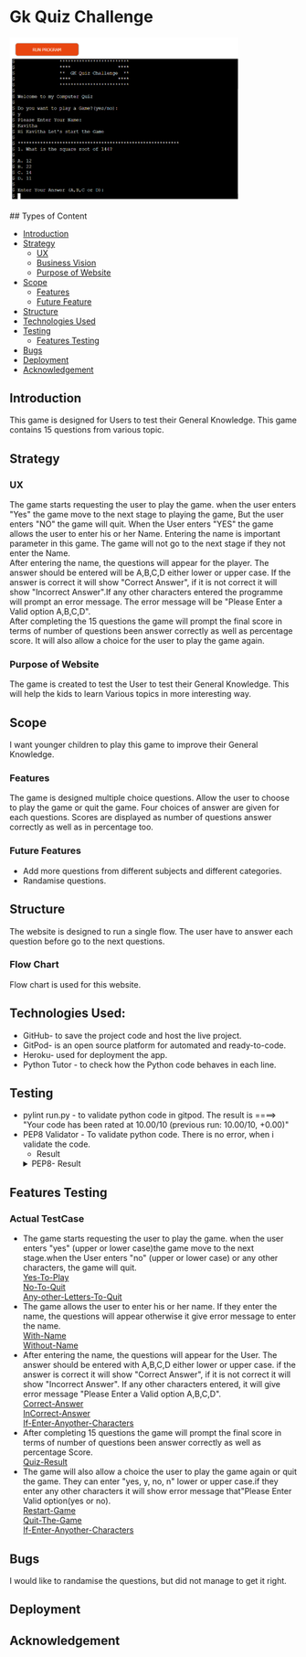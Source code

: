 # Gk Quiz Challenge
<p align= "left">
<img width= "400" src= "images/home-page.PNG">
</p>
## Types of Content

- [Introduction](#introduction "Goto Indroduction")
- [Strategy](#strategy "Goto Strategy")   
  - [UX](#ux "Goto UX")
  - [Business Vision](#business-vision "Goto Business Vision")
  - [Purpose of Website](#purpose-of-website)
- [Scope](#scope "Goto Scope")
   - [Features](#features)
   - [Future Feature](#future-feature)
- [Structure](#structure "Goto Structure")
- [Technologies Used](#technologies-used)
- [Testing](#testing)
  - [Features Testing](#features-testing)
- [Bugs](#bugs)
- [Deployment](#deployment)
- [Acknowledgement](#acknowledgement)

## Introduction
This game is designed for Users to test their General Knowledge. This game contains 15 questions from various topic.

## Strategy
### UX
The game starts requesting the user to play the game. when the user enters "Yes" the game move to the next stage to playing the game, But the user enters "NO" the game will quit. When the User enters "YES" the game allows the user to enter his or her Name. Entering the name is important parameter in this game. The game will not go to the next stage if they not enter the Name.<br> After entering the name, the questions will appear for the player. The answer should be entered will be A,B,C,D either lower or upper case. If the answer is correct it will show "Correct Answer", if it is not correct it will show "Incorrect Answer".If any other characters entered the programme will prompt an error message. The error message will be "Please Enter a Valid option A,B,C,D". <br>After completing the 15 questions the game will prompt the final score in terms of number of questions been answer correctly as well as percentage score. It will also allow a choice for the user to play the game again.

### Purpose of Website
The game is created to test the User to test their General Knowledge. This will help the kids to learn Various topics in more interesting way.

## Scope
I want younger children to play this game to improve their General Knowledge.

### Features
The game is  designed multiple choice questions. Allow the user to choose to play the game or quit the game. Four choices of answer are given for each questions. Scores are displayed as number of questions answer correctly as well as in percentage too.

### Future Features
- Add more questions from different subjects and different categories.
- Randamise questions.

## Structure
The website is designed to run a single flow. The user have to answer each question before go to the next questions.

### Flow Chart
Flow chart is used for this website.

## Technologies Used:
- GitHub- to save the project code and host the live  project.
- GitPod- is an open source platform for automated and ready-to-code.
- Heroku- used for deployment the app.
- Python Tutor - to check how the Python code behaves in each line.

## Testing
- pylint run.py - to validate python code in gitpod.
The result is ====> "Your code has been rated at 10.00/10 (previous run: 10.00/10, +0.00)"
- PEP8 Validator - To validate python code. There is no error, when i validate the code.<br>
    - Result
  <details>
    <summary>PEP8- Result</summary>
    <img src="images/pep8-result.PNG" width="400">
</details>

## Features Testing
### Actual TestCase
- The game starts requesting the user to play the game. when the user enters "yes" (upper or lower case)the game move to the next stage.when the User enters "no" (upper or lower case) or any other characters, the game will quit.<br>
  [Yes-To-Play](images/accept-toplay.PNG)<br>
  [No-To-Quit](images/reject-toplay.PNG)<br>
  [Any-other-Letters-To-Quit](images/reject-toplay2.PNG)
- The game allows the user to enter his or her name. If they enter the name, the questions will appear otherwise it give error message to enter the name.<br>
[With-Name](images/home-page.PNG)<br>
[Without-Name](images/name-missing-error.PNG)<br>
- After entering the name, the questions will appear for the User. The answer should be entered with A,B,C,D either lower or upper case. if the answer is correct it will show "Correct Answer", if it is not correct it will show "Incorrect Answer". If any other characters entered, it will give error message "Please Enter a Valid option A,B,C,D".<BR>
[Correct-Answer](images/correct-answer.PNG)<br>
[InCorrect-Answer](images/incorrect-answer.PNG)<br>
[If-Enter-Anyother-Characters](images/invalid-answer.PNG)
- After completing 15 questions the game will prompt the final score in terms of number of questions been answer correctly as well as percentage Score.<br>
[Quiz-Result](images/quiz-result.PNG)<br>
- The game will also allow a choice the user to play the game again or quit the game. They can enter "yes, y, no, n" lower or upper case.if they enter any other characters it will show error message that"Please Enter Valid option(yes or no).<br>
[Restart-Game](images/restart-game.PNG)<br>
[Quit-The-Game](images/rejection-of-play.PNG)<br>
[If-Enter-Anyother-Characters](images/invalid-characters.PNG)<br>

## Bugs
I would like to randamise the questions, but did not manage to get it right. 

## Deployment


## Acknowledgement








